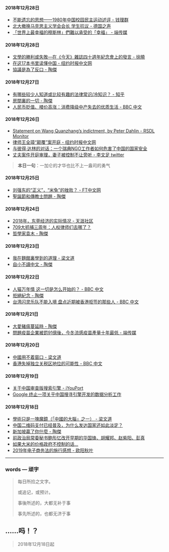 #### 2018年12月28日

- [不能遗忘的思想——1980年中国校园民主运动述评 - 钱理群](https://ms64mb.github.io/words/20181229-1不能遗忘的思想)
- [北大撤换马克思主义学会会长 学生抗议 - 德国之声](https://ms64mb.github.io/words/20181229-2北大撤换马克思主义学会会长学生抗议)
- [「世界上最幸福的穆斯林」們難以承受的「幸福」 - 端传媒](https://ms64mb.github.io/words/20181229-3世界上最幸福的穆斯林)

#### 2018年12月28日

- [文學的勝利或失敗—在《今天》雜誌四十週年紀念會上的發言 - 徐曉](https://ms64mb.github.io/words/20181228-1文學的勝利或失敗)
- [在这17本书里读懂中国 - 纽约时报中文网](https://ms64mb.github.io/words/20181228-2在这17本书里读懂中国)
- [協議是為了反口 - 陶傑](https://ms64mb.github.io/words/20181228-3協議是為了反口)

#### 2018年12月27日

- [有哪些较少人知道或比较有趣的法律常识/冷知识？ - 知乎](https://ms64mb.github.io/words/20181227-1有哪些较少人知道或比较有趣的法律常识)
- [房間裏的一切 - 陶傑](https://ms64mb.github.io/words/20181227-2房间里的一切)
- [人民币贬值、楼价高涨：消费降级中产失去的优质生活 - BBC 中文](https://ms64mb.github.io/words/20181227-3消费降级)

#### 2018年12月26日

- [Statement on Wang Quanzhang’s indictment, by Peter Dahlin - RSDL Monitor](https://ms64mb.github.io/words/20181226-1王全璋)
- [律师王全璋“颠覆”案开庭 - 纽约时报中文网](https://ms64mb.github.io/words/20181226-2王全璋-纽约时报)
- [与彼得∙达林的对话：一个瑞典NGO工作者如何危害了中国的国家安全](https://ms64mb.github.io/words/20181226-3与彼得∙达林的对话)
- [丈夫案件开庭审理，妻子被控制不让旁听 - 李文足 twitter](https://ms64mb.github.io/words/20181226-4李文足)
> **本日一句**：一加仑的才华也比不上一盎司的勇气

#### 2018年12月25日

- [刘强东的“正义”，“米兔”的挫败？ - FT中文网](https://ms64mb.github.io/words/20181225-1刘强东的正义)
- [聖誕節和傳教士問題 - 陶傑](https://ms64mb.github.io/words/20181225-2圣诞节和传教士)

#### 2018年12月24日

- [2018年，东莞经济的实际情况 - 天涯社区](https://ms64mb.github.io/words/20181224-1东莞经济的实际情况)
- [709大抓捕三周年：人权律师们去哪了？](https://ms64mb.github.io/words/20181224-2人权律师们去哪了)
- [哲學家袁木 - 陶傑](https://ms64mb.github.io/words/20181224-3哲學家袁木)

#### 2018年12月23日

- [我在麵館裏學到的道理 - 梁文道](https://ms64mb.github.io/words/20181223-1我在麵館裏學到的道理)
- [自小不讀中文 - 陶傑](https://ms64mb.github.io/words/20181223-2自小不讀中文)

#### 2018年12月22日

- [人猫万年情 这一切是怎么开始的？ - BBC 中文](https://ms64mb.github.io/words/20181222-1人猫万年情)
- [拒絕紀念 - 陶傑](https://ms64mb.github.io/words/20181222-2拒绝纪念)
- [台湾闪灵乐队不能入境 盘点近期被香港拒签的那些人 - BBC 中文](https://ms64mb.github.io/words/20181222-3香港拒入)


#### 2018年12月21日

- [大愛豬瘟蔓延時 - 陶傑](https://ms64mb.github.io/words/20181221-1大愛豬瘟蔓延時)
- [問題疫苗企業被罰91億後，今冬流感疫苗產量十年最低 - 端传媒](https://ms64mb.github.io/words/20181221-2今冬流感疫苗產量十年最低)

#### 2018年12月20日

- [中國用不着窗口 - 梁文道](https://ms64mb.github.io/words/20181220-1中國用不着窗口)
- [香港失掉独立关税区地位的可能性 - BBC 中文](https://ms64mb.github.io/words/20181220-2香港失掉独立关税区地位的可能性)

#### 2018年12月19日

- [关于中国审查版搜索引擎 - iYouPort](https://ms64mb.github.io/words/20181219-1中国版搜索引擎)
- [Google 终止一项关乎中国搜寻引擎开发的数据分析工作](https://ms64mb.github.io/words/20181219-2谷歌终止265)

#### 2018年12月18日

- [學術只是一塊魔鏡（「中國的大腦」之一） - 梁文道](https://ms64mb.github.io/words/20181218-1梁文道)
- [中国二维码支付已经普及，为什么发达国家还如此淡定？](https://ms64mb.github.io/words/20181218-2日本二维码支付)
- [新加坡贏了你什麼 - 陶傑](https://ms64mb.github.io/words/20181218-3陶杰)
- [前政治局常委秘书鲍彤忆改开早期的华国锋、胡耀邦、赵紫阳、彭真](https://ms64mb.github.io/words/20181218-4鲍彤说)
- [如果大米的价格政府不控制的话…](https://ms64mb.github.io/words/20181218-5大米)
- [2019年电子商务法的施行感想 - 欧阳秋叶](https://ms64mb.github.io/words/20181218-6电商法欧阳秋叶)

-----
### words — 顽字

> 每日所捡之文字。
> 
> 或追记，或预计。
> 
> 事後所述的，大都无补于事
> 
> 事先所述的，也都无济于事
> 
## ……吗！？
>
>
> 2018年12月18日起
